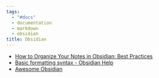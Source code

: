 ```yaml
---
tags:
  - "#docs"
  - documentation
  - markdown
  - obsidian
title: Obsidian
---
```

- [How to Organize Your Notes in Obsidian: Best Practices](https://mattgiaro.com/organize-notes-obsidian/)
- [Basic formatting syntax - Obsidian Help](https://help.obsidian.md/Editing+and+formatting/Basic+formatting+syntax)
- [Awesome Obsidian](https://github.com/kmaasrud/awesome-obsidian)